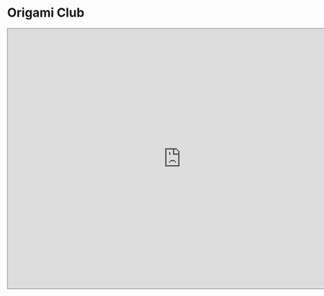 # Origami Club

<iframe src="https://calendar.google.com/calendar/embed?height=600&amp;wkst=1&amp;bgcolor=%23ffffff&amp;ctz=America%2FLos_Angeles&amp;src=b2NkczBtaDRmdHRydDc3aWQyZ2dnYTIxcDBAZ3JvdXAuY2FsZW5kYXIuZ29vZ2xlLmNvbQ&amp;color=%23D50000&amp;showTitle=1" style="border:solid 1px #777" width="800" height="600" frameborder="0" scrolling="no"></iframe>